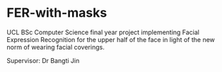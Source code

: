 # FER-with-masks
UCL BSc Computer Science final year project implementing Facial Expression Recognition for the upper half of the face in light of the new norm of wearing facial coverings.

Supervisor: Dr Bangti Jin